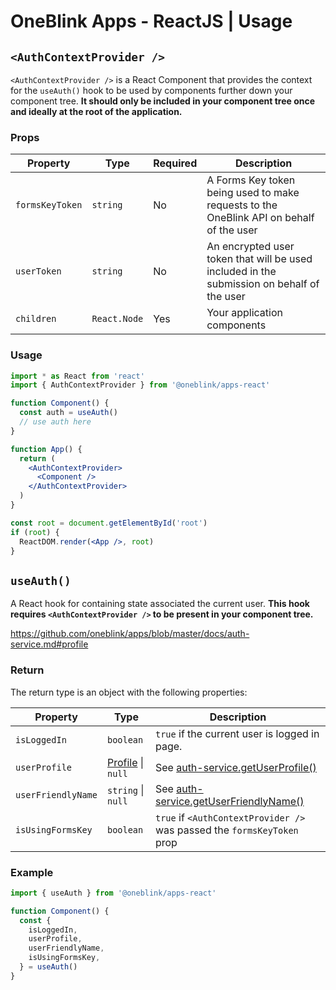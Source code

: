 # OneBlink Apps - ReactJS | Usage

## `<AuthContextProvider />`

`<AuthContextProvider />` is a React Component that provides the context for the `useAuth()` hook to be used by components further down your component tree. **It should only be included in your component tree once and ideally at the root of the application.**

### Props

| Property        | Type         | Required | Description                                                                                |
| --------------- | ------------ | -------- | ------------------------------------------------------------------------------------------ |
| `formsKeyToken` | `string`     | No       | A Forms Key token being used to make requests to the OneBlink API on behalf of the user    |
| `userToken`     | `string`     | No       | An encrypted user token that will be used included in the submission on behalf of the user |
| `children`      | `React.Node` | Yes      | Your application components                                                                |

### Usage

```jsx
import * as React from 'react'
import { AuthContextProvider } from '@oneblink/apps-react'

function Component() {
  const auth = useAuth()
  // use auth here
}

function App() {
  return (
    <AuthContextProvider>
      <Component />
    </AuthContextProvider>
  )
}

const root = document.getElementById('root')
if (root) {
  ReactDOM.render(<App />, root)
}
```

## `useAuth()`

A React hook for containing state associated the current user. **This hook requires `<AuthContextProvider />` to be present in your component tree.**

https://github.com/oneblink/apps/blob/master/docs/auth-service.md#profile

### Return

The return type is an object with the following properties:

| Property           | Type                                                                                               | Description                                                                                                                     |
| ------------------ | -------------------------------------------------------------------------------------------------- | ------------------------------------------------------------------------------------------------------------------------------- |
| `isLoggedIn`       | `boolean`                                                                                          | `true` if the current user is logged in page.                                                                                   |
| `userProfile`      | [Profile](https://github.com/oneblink/apps/blob/master/docs/auth-service.md#profile) &#124; `null` | See [auth-service.getUserProfile()](https://github.com/oneblink/apps/blob/master/docs/auth-service.md#getuserprofile)           |
| `userFriendlyName` | `string` &#124; `null`                                                                             | See [auth-service.getUserFriendlyName()](https://github.com/oneblink/apps/blob/master/docs/auth-service.md#getuserfriendlyname) |
| `isUsingFormsKey`  | `boolean`                                                                                          | `true` if `<AuthContextProvider />` was passed the `formsKeyToken` prop                                                         |

### Example

```js
import { useAuth } from '@oneblink/apps-react'

function Component() {
  const {
    isLoggedIn,
    userProfile,
    userFriendlyName,
    isUsingFormsKey,
  } = useAuth()
}
```
